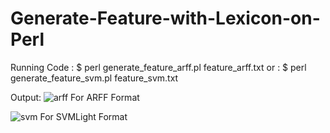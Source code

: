 # Generate-Feature-with-Lexicon-on-Perl

Running Code : $ perl generate_feature_arff.pl feature_arff.txt 
or           : $ perl generate_feature_svm.pl feature_svm.txt

Output:
![arff](https://user-images.githubusercontent.com/49058895/114152272-4b013f00-9948-11eb-8db5-14602e96d743.png)
For ARFF Format

![svm](https://user-images.githubusercontent.com/49058895/114152281-4ccb0280-9948-11eb-9eb6-b08fd8f8c87e.png)
For SVMLight Format
